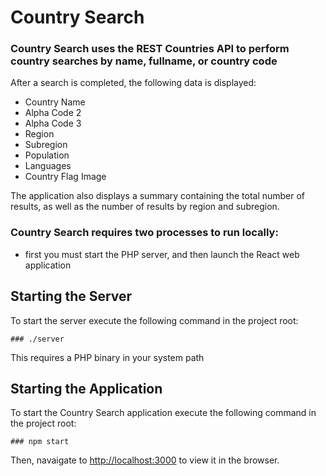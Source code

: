 # Country Search

### Country Search uses the REST Countries API to perform country searches by name, fullname, or country code

After a search is completed, the following data is displayed:
* Country Name
* Alpha Code 2
* Alpha Code 3
* Region
* Subregion
* Population
* Languages
* Country Flag Image

The application also displays a summary containing the total number of results, as well as the number of results by region and subregion.

### Country Search requires two processes to run locally:
* first you must start the PHP server, and then launch the React web application

## Starting the Server

To start the server execute the following command in the project root:

```
### ./server
```

This requires a PHP binary in your system path

## Starting the Application

To start the Country Search application execute the following command in the project root:

```
### npm start
```

Then, navaigate to [http://localhost:3000](http://localhost:3000) to view it in the browser.